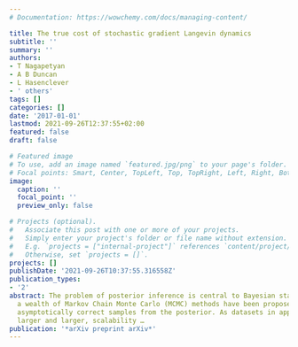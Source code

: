 ```yaml
---
# Documentation: https://wowchemy.com/docs/managing-content/

title: The true cost of stochastic gradient Langevin dynamics
subtitle: ''
summary: ''
authors:
- T Nagapetyan
- A B Duncan
- L Hasenclever
- ' others'
tags: []
categories: []
date: '2017-01-01'
lastmod: 2021-09-26T12:37:55+02:00
featured: false
draft: false

# Featured image
# To use, add an image named `featured.jpg/png` to your page's folder.
# Focal points: Smart, Center, TopLeft, Top, TopRight, Left, Right, BottomLeft, Bottom, BottomRight.
image:
  caption: ''
  focal_point: ''
  preview_only: false

# Projects (optional).
#   Associate this post with one or more of your projects.
#   Simply enter your project's folder or file name without extension.
#   E.g. `projects = ["internal-project"]` references `content/project/deep-learning/index.md`.
#   Otherwise, set `projects = []`.
projects: []
publishDate: '2021-09-26T10:37:55.316558Z'
publication_types:
- '2'
abstract: The problem of posterior inference is central to Bayesian statistics and
  a wealth of Markov Chain Monte Carlo (MCMC) methods have been proposed to obtain
  asymptotically correct samples from the posterior. As datasets in applications grow
  larger and larger, scalability …
publication: '*arXiv preprint arXiv*'
---
```

